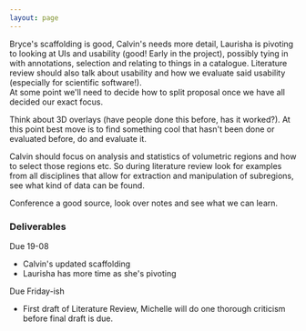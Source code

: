 ```yaml
---
layout: page
---
```


Bryce's scaffolding is good, Calvin's needs more detail, Laurisha is pivoting to looking at UIs and usability (good! Early in the project), possibly tying in with annotations, selection and relating to things in a catalogue. Literature review should also talk about usability and how we evaluate said usability (especially for scientific software!).  
At some point we'll need to decide how to split proposal once we have all decided our exact focus.

Think about 3D overlays (have people done this before, has it worked?).
At this point best move is to find something cool that hasn't been done or evaluated before, do and evaluate it.

Calvin should focus on analysis and statistics of volumetric regions and how to select those regions etc. So during literature review look for examples from all disciplines that allow for extraction and manipulation of subregions, see what kind of data can be found.

Conference a good source, look over notes and see what we can learn.

### Deliverables
Due 19-08

- Calvin's updated scaffolding
- Laurisha has more time as she's pivoting

Due Friday-ish

- First draft of Literature Review, Michelle will do one thorough criticism before final draft is due.
